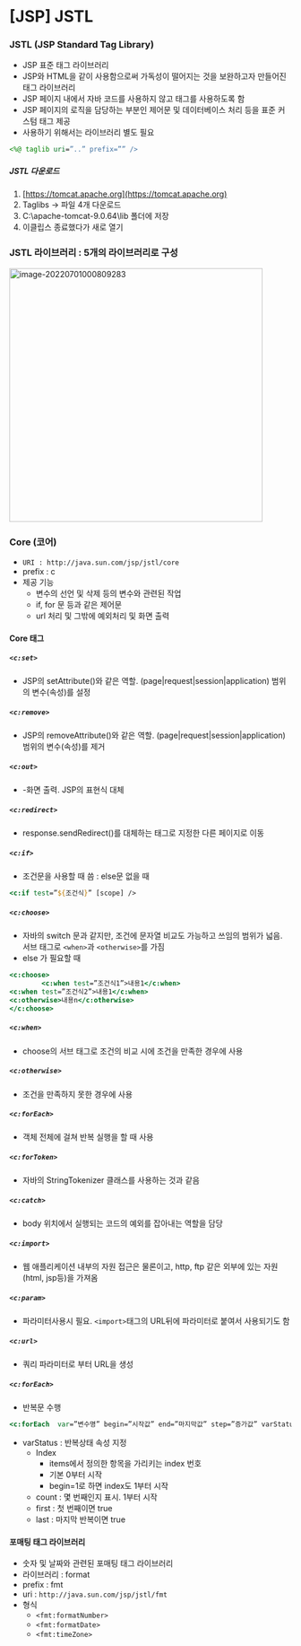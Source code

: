 

# [JSP] JSTL





### JSTL (JSP Standard Tag Library)

- JSP 표준 태그 라이브러리
- JSP와 HTML을 같이 사용함으로써 가독성이 떨어지는 것을 보완하고자 만들어진 태그 라이브러리
- JSP 페이지 내에서 자바 코드를 사용하지 않고 태그를 사용하도록 함
- JSP 페이지의 로직을 담당하는 부분인 제어문 및 데이터베이스 처리 등을 표준 커스텀 태그 제공
- 사용하기 위해서는 라이브러리 별도 필요

```jsp
<%@ taglib uri=”..” prefix=”” />
```



##### JSTL 다운로드

1. [https://tomcat.apache.org](https://tomcat.apache.org)
2. Taglibs -> 파일 4개 다운로드 
3. C:\apache-tomcat-9.0.64\lib 폴더에 저장
4. 이클립스 종료했다가 새로 열기



### JSTL 라이브러리 : 5개의 라이브러리로 구성

<img width="452" alt="image-20220701000809283" src="https://user-images.githubusercontent.com/101630615/176719991-45279c63-7753-4144-bc80-3d75b2d26a9b.png">

### Core (코어)

- ``URI : http://java.sun.com/jsp/jstl/core``
- prefix : c
- 제공 기능
  - 변수의 선언 및 삭제 등의 변수와 관련된 작업
  - if, for 문 등과 같은 제어문
  - url 처리 및 그밖에 예외처리 및 화면 출력

#### Core 태그 

##### ``<c:set>``

- JSP의 setAttribute()와 같은 역할. (page|request|session|application) 범위의 변수(속성)를 설정

##### ``<c:remove> ``

- JSP의 removeAttribute()와 같은 역할. (page|request|session|application) 범위의 변수(속성)를 제거

#####  ``<c:out> ``

- -화면 출력. JSP의 표현식 대체

#####  ``<c:redirect> ``

- response.sendRedirect()를 대체하는 태그로 지정한 다른 페이지로 이동

##### ``<c:if>``

- 조건문을 사용할 때 씀 : else문 없을 때

```jsp
<c:if test=”${조건식}” [scope] />
```



##### ``<c:choose>``

- 자바의 switch 문과 같지만, 조건에 문자열 비교도 가능하고 쓰임의 범위가 넓음. 서브 태그로 ``<when>``과 ``<otherwise>``를 가짐 
- else 가 필요할 때

```jsp
<c:choose>
		<c:when test=”조건식1”>내용1</c:when>
<c:when test=”조건식2”>내용1</c:when>
<c:otherwise>내용n</c:otherwise>
</c:choose>
```



##### ``<c:when>``

- choose의 서브 태그로 조건의 비교 시에  조건을 만족한 경우에 사용

##### ``<c:otherwise>``

- 조건을 만족하지 못한 경우에 사용

#####  ``<c:forEach> ``

- 객체 전체에 걸쳐 반복 실행을 할 때 사용

#####  ``<c:forToken> ``

- 자바의 StringTokenizer 클래스를 사용하는 것과 같음

##### ``<c:catch>``

- body 위치에서 실행되는 코드의 예외를 잡아내는 역할을 담당

#####  ``<c:import> ``

- 웹 애플리케이션 내부의 자원 접근은 물론이고, http, ftp 같은 외부에 있는 자원(html, jsp등)을 가져옴

#####  ``<c:param> ``

- 파라미터사용시 필요. ``<import>``태그의 URL뒤에 파라미터로 붙여서 사용되기도 함 

#####  ``<c:url> ``

- 쿼리 파라미터로 부터 URL을 생성

##### ``<c:forEach>``

- 반복문 수행

```jsp
<c:forEach  var=”변수명” begin=”시작값” end=”마지막값” step=”증가값” varStatus=”반복상태변수명”>
```

- varStatus : 반복상태 속성 지정 
  - Index
    - items에서 정의한 항목을 가리키는 index 번호
    - 기본 0부터 시작
    - begin=1로 하면 index도 1부터 시작
  - count : 몇 번째인지 표시. 1부터 시작 
  - first : 첫 번째이면 true
  - last : 마지막 반복이면 true



#### 포매팅 태그 라이브러리

- 숫자 및 날짜와 관련된 포매팅 태그 라이브러리
- 라이브러리 : format
- prefix : fmt
- uri : ``http://java.sun.com/jsp/jstl/fmt``
- 형식
  - ``<fmt:formatNumber>``
  - ``<fmt:formatDate>``
  - ``<fmt:timeZone>``

